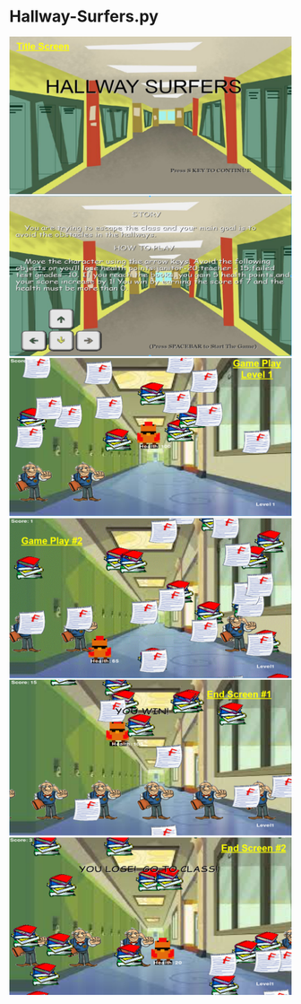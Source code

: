 # Hallway-Surfers.py
<img src= "https://github.com/AngelaZhang03/Hallway-Surfers.py/blob/master/Capture%20hallway%20surfers%20title.PNG">
<img src= "https://github.com/AngelaZhang03/Hallway-Surfers.py/blob/master/Capture%20hallway%20surfers%20instructions.PNG">
<img src= "https://github.com/AngelaZhang03/Hallway-Surfers.py/blob/master/Capture%20hallway%20surfers%20game%20play%201.PNG">
<img src= "https://github.com/AngelaZhang03/Hallway-Surfers.py/blob/master/Capture%20hallway%20surfers%20game%20play%202.PNG">
<img src= "https://github.com/AngelaZhang03/Hallway-Surfers.py/blob/master/Capture%20hallway%20surfers%20end%20screen%201.PNG">
<img src= "https://github.com/AngelaZhang03/Hallway-Surfers.py/blob/master/Capture%20hallway%20surfers%20end%20screen%202.PNG">
